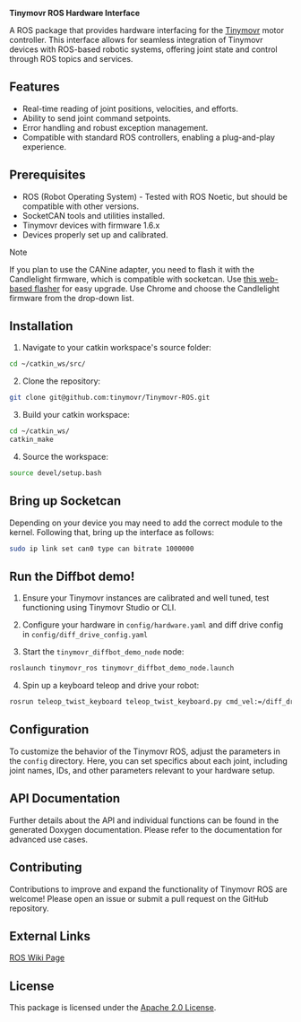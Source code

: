 __Tinymovr ROS Hardware Interface__

A ROS package that provides hardware interfacing for the [Tinymovr](https://tinymovr.com) motor controller. This interface allows for seamless integration of Tinymovr devices with ROS-based robotic systems, offering joint state and control through ROS topics and services.

## Features
- Real-time reading of joint positions, velocities, and efforts.
- Ability to send joint command setpoints.
- Error handling and robust exception management.
- Compatible with standard ROS controllers, enabling a plug-and-play experience.

## Prerequisites

- ROS (Robot Operating System) - Tested with ROS Noetic, but should be compatible with other versions.
- SocketCAN tools and utilities installed.
- Tinymovr devices with firmware 1.6.x
- Devices properly set up and calibrated.

> [!NOTE]
> If you plan to use the CANine adapter, you need to flash it with the Candlelight firmware, which is compatible with socketcan. Use [this web-based flasher](https://canable.io/updater/canable1.html) for easy upgrade. Use Chrome and choose the Candlelight firmware from the drop-down list.

## Installation

1. Navigate to your catkin workspace's source folder:

```bash
cd ~/catkin_ws/src/
```

2. Clone the repository:

```bash
git clone git@github.com:tinymovr/Tinymovr-ROS.git
```

3. Build your catkin workspace:

```bash
cd ~/catkin_ws/
catkin_make
```

4. Source the workspace:

```bash
source devel/setup.bash
```

## Bring up Socketcan

Depending on your device you may need to add the correct module to the kernel. Following that, bring up the interface as follows:

```bash
sudo ip link set can0 type can bitrate 1000000
```

## Run the Diffbot demo!

1. Ensure your Tinymovr instances are calibrated and well tuned, test functioning using Tinymovr Studio or CLI.

2. Configure your hardware in `config/hardware.yaml` and diff drive config in `config/diff_drive_config.yaml`

3. Start the `tinymovr_diffbot_demo_node` node:

```bash
roslaunch tinymovr_ros tinymovr_diffbot_demo_node.launch
```

4. Spin up a keyboard teleop and drive your robot:

```bash
rosrun teleop_twist_keyboard teleop_twist_keyboard.py cmd_vel:=/diff_drive_controller/cmd_vel
```

## Configuration

To customize the behavior of the Tinymovr ROS, adjust the parameters in the `config` directory. Here, you can set specifics about each joint, including joint names, IDs, and other parameters relevant to your hardware setup.

## API Documentation

Further details about the API and individual functions can be found in the generated Doxygen documentation. Please refer to the documentation for advanced use cases.

## Contributing

Contributions to improve and expand the functionality of Tinymovr ROS are welcome! Please open an issue or submit a pull request on the GitHub repository.

## External Links

[ROS Wiki Page](http://wiki.ros.org/Robots/tinymovr)

## License

This package is licensed under the [Apache 2.0 License](LICENSE).
